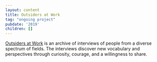 ```yaml
---
layout: content
title: Outsiders at Work
tag: "ongoing project"
pubdate: '2019'
children: []
---
```

[Outsiders at Work](https://outsidersatwork.wordpress.com/) is an archive of interviews of people from a diverse spectrum of fields. The interviews discover new vocabulary and perspectives through curiosity, courage, and a willingness to share.
